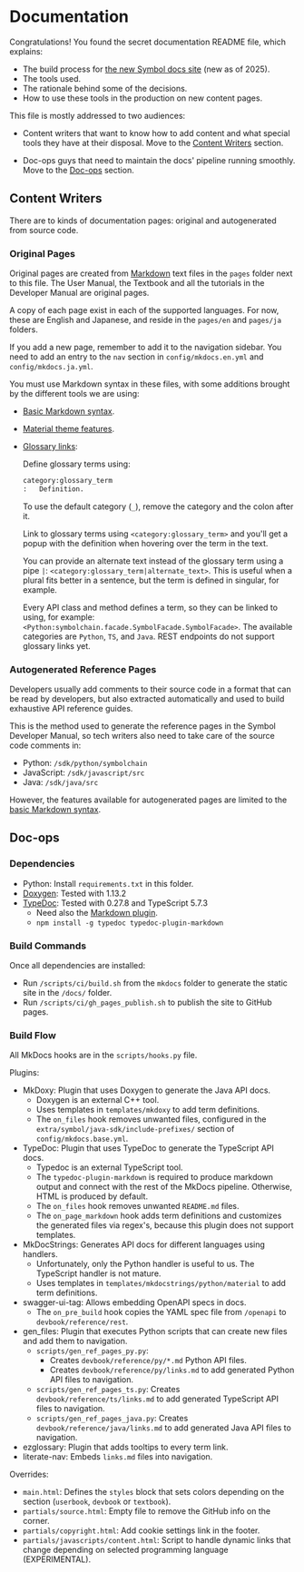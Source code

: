 # Documentation

Congratulations! You found the secret documentation README file, which explains:

* The build process for [the new Symbol docs site](https://docs.symbol.dev) (new as of 2025).
* The tools used.
* The rationale behind some of the decisions.
* How to use these tools in the production on new content pages.

This file is mostly addressed to two audiences:

* Content writers that want to know how to add content and what special tools they have at their disposal.
    Move to the [Content Writers](#content-writers) section.

* Doc-ops guys that need to maintain the docs' pipeline running smoothly.
    Move to the [Doc-ops](#doc-ops) section.

## Content Writers

There are to kinds of documentation pages: original and autogenerated from source code.

### Original Pages

Original pages are created from [Markdown](https://www.markdownguide.org/) text files in the `pages` folder next to this file.
The User Manual, the Textbook and all the tutorials in the Developer Manual are original pages.

A copy of each page exist in each of the supported languages.
For now, these are English and Japanese, and reside in the `pages/en` and `pages/ja` folders.

If you add a new page, remember to add it to the navigation sidebar.
You need to add an entry to the `nav` section in `config/mkdocs.en.yml` and `config/mkdocs.ja.yml`.

You must use Markdown syntax in these files, with some additions brought by the different tools we are using:

* [Basic Markdown syntax](https://www.markdownguide.org/basic-syntax/).
* [Material theme features](https://squidfunk.github.io/mkdocs-material/reference/).
* [Glossary links](https://realtimeprojects.github.io/mkdocs-ezglossary/usage/definition/):

    Define glossary terms using:

    ```markdown
    category:glossary_term
    :   Definition.
    ```

    To use the default category (`_`), remove the category and the colon after it.

    Link to glossary terms using `<category:glossary_term>` and you'll get a popup with the definition when hovering
    over the term in the text.

    You can provide an alternate text instead of the glossary term using a pipe `|`:
    `<category:glossary_term|alternate_text>`.
    This is useful when a plural fits better in a sentence, but the term is defined in singular, for example.

    Every API class and method defines a term, so they can be linked to using, for example:
    `<Python:symbolchain.facade.SymbolFacade.SymbolFacade>`.
    The available categories are `Python`, `TS`, and `Java`.
    REST endpoints do not support glossary links yet.

### Autogenerated Reference Pages

Developers usually add comments to their source code in a format that can be read by developers,
but also extracted automatically and used to build exhaustive API reference guides.

This is the method used to generate the reference pages in the Symbol Developer Manual,
so tech writers also need to take care of the source code comments in:

* Python: `/sdk/python/symbolchain`
* JavaScript: `/sdk/javascript/src`
* Java: `/sdk/java/src`

However, the features available for autogenerated pages are limited to the
[basic Markdown syntax](https://www.markdownguide.org/basic-syntax/).

## Doc-ops

### Dependencies

* Python: Install `requirements.txt` in this folder.
* [Doxygen](https://www.doxygen.nl/): Tested with 1.13.2
* [TypeDoc](https://typedoc.org/): Tested with 0.27.8 and TypeScript 5.7.3
    * Need also the [Markdown plugin](https://typedoc-plugin-markdown.org/).
    * `npm install -g typedoc typedoc-plugin-markdown`

### Build Commands

Once all dependencies are installed:

* Run `/scripts/ci/build.sh` from the `mkdocs` folder to generate the static site in the `/docs/` folder.
* Run `/scripts/ci/gh_pages_publish.sh` to publish the site to GitHub pages.

### Build Flow

All MkDocs hooks are in the `scripts/hooks.py` file.

Plugins:

* MkDoxy: Plugin that uses Doxygen to generate the Java API docs.
    * Doxygen is an external C++ tool.
    * Uses templates in `templates/mkdoxy` to add term definitions.
    * The `on_files` hook removes unwanted files, configured in the `extra/symbol/java-sdk/include-prefixes/` section of `config/mkdocs.base.yml`.
* TypeDoc: Plugin that uses TypeDoc to generate the TypeScript API docs.
    * Typedoc is an external TypeScript tool.
    * The `typedoc-plugin-markdown` is required to produce markdown output and connect with the rest of the MkDocs pipeline.
        Otherwise, HTML is produced by default.
    * The `on_files` hook removes unwanted `README.md` files.
    * The `on_page_markdown` hook adds term definitions and customizes the generated files via regex's, because this plugin does not support templates.
* MkDocStrings: Generates API docs for different languages using handlers.
    * Unfortunately, only the Python handler is useful to us. The TypeScript handler is not mature.
    * Uses templates in `templates/mkdocstrings/python/material` to add term definitions.
* swagger-ui-tag: Allows embedding OpenAPI specs in docs.
    * The `on_pre_build` hook copies the YAML spec file from `/openapi` to `devbook/reference/rest`.
* gen_files: Plugin that executes Python scripts that can create new files and add them to navigation.
    * `scripts/gen_ref_pages_py.py`:
        * Creates `devbook/reference/py/*.md` Python API files.
        * Creates `devbook/reference/py/links.md` to add generated Python API files to navigation.
    * `scripts/gen_ref_pages_ts.py`: Creates `devbook/reference/ts/links.md` to add generated TypeScript API files to navigation.
    * `scripts/gen_ref_pages_java.py`: Creates `devbook/reference/java/links.md` to add generated Java API files to navigation.
* ezglossary: Plugin that adds tooltips to every term link.
* literate-nav: Embeds `links.md` files into navigation.

Overrides:

* `main.html`: Defines the `styles` block that sets colors depending on the section (`userbook`, `devbook` or `textbook`).
* `partials/source.html`: Empty file to remove the GitHub info on the corner.
* `partials/copyright.html`: Add cookie settings link in the footer.
* `partials/javascripts/content.html`: Script to handle dynamic links that change depending on selected programming language (EXPERIMENTAL).
